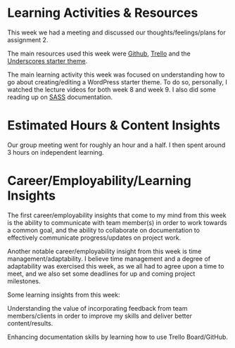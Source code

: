 # **Learning Activities & Resources**
This week we had a meeting and discussed our thoughts/feelings/plans for assignment 2. 

The main resources used this week were [Github](https://github.com/), [Trello](https://trello.com/) and the [Underscores starter theme](https://underscores.me/).

The main learning activity this week was focused on understanding how to go about creating/editing a WordPress starter theme. To do so, personally, I watched the lecture videos for both week 8 and week 9. I also did some reading up on [SASS](https://sass-lang.com/documentation/) documentation.

# **Estimated Hours & Content Insights**
Our group meeting went for roughly an hour and a half. I then spent around 3 hours on independent learning.

# **Career/Employability/Learning Insights**
The first career/employability insights that come to my mind from this week is the ability to communicate with team member(s) in order to work towards a common goal, and the ability to collaborate on documentation to effectively communicate progress/updates on project work. 

Another notable career/employability insight from this week is time management/adaptability. I believe time management and a degree of adaptability was exercised this week, as we all had to agree upon a time to meet, and we also set some deadlines for up and coming project milestones. 

Some learning insights from this week:

Understanding the value of incorporating feedback from team members/clients in order to improve my skills and deliver better content/results.

Enhancing documentation skills by learning how to use Trello Board/GitHub. 

 
